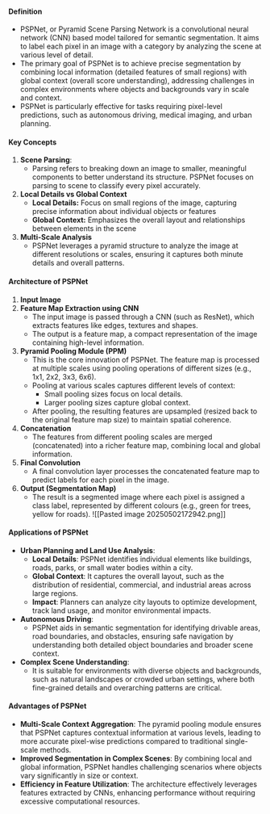 #### Definition
- PSPNet, or Pyramid Scene Parsing Network is a convolutional neural network (CNN) based model tailored for semantic segmentation. It aims to label each pixel in an image with a category by analyzing the scene at various level of detail.
- The primary goal of PSPNet is to achieve precise segmentation by combining local information (detailed features of small regions) with global context (overall score understanding), addressing challenges in complex environments where objects and backgrounds vary in scale and context.
- PSPNet is particularly effective for tasks requiring pixel-level predictions, such as autonomous driving, medical imaging, and urban planning.

#### Key Concepts
1. **Scene Parsing**:
	- Parsing refers to breaking down an image to smaller, meaningful components to better understand its structure. PSPNet focuses on parsing to scene to classify every pixel accurately.
2. **Local Details vs Global Context**
	- **Local Details:** Focus on small regions of the image, capturing precise information about individual objects or features
	- **Global Context:** Emphasizes the overall layout and relationships between elements in the scene 
3. **Multi-Scale Analysis**
	- PSPNet leverages a pyramid structure to analyze the image at different resolutions or scales, ensuring it captures both minute details and overall patterns.

#### Architecture of PSPNet
1. **Input Image**
2. **Feature Map Extraction using CNN**
	- The input image is passed through a CNN (such as ResNet), which extracts features like edges, textures and shapes.
	- The output is a feature map, a compact representation of the image containing high-level information.
3. **Pyramid Pooling Module (PPM)**
	- This is the core innovation of PSPNet. The feature map is processed at multiple scales using pooling operations of different sizes (e.g., 1x1, 2x2, 3x3, 6x6).
	- Pooling at various scales captures different levels of context:
	    - Small pooling sizes focus on local details.
	    - Larger pooling sizes capture global context.
	- After pooling, the resulting features are upsampled (resized back to the original feature map size) to maintain spatial coherence.
4. **Concatenation**
	- The features from different pooling scales are merged (concatenated) into a richer feature map, combining local and global information.
5. **Final Convolution**
	- A final convolution layer processes the concatenated feature map to predict labels for each pixel in the image.
6. **Output (Segmentation Map)**
	- The result is a segmented image where each pixel is assigned a class label, represented by different colours (e.g., green for trees, yellow for roads).
![[Pasted image 20250502172942.png]]
#### Applications of PSPNet
- **Urban Planning and Land Use Analysis**:
    - **Local Details**: PSPNet identifies individual elements like buildings, roads, parks, or small water bodies within a city.
    - **Global Context**: It captures the overall layout, such as the distribution of residential, commercial, and industrial areas across large regions.
    - **Impact**: Planners can analyze city layouts to optimize development, track land usage, and monitor environmental impacts.
- **Autonomous Driving**:
    - PSPNet aids in semantic segmentation for identifying drivable areas, road boundaries, and obstacles, ensuring safe navigation by understanding both detailed object boundaries and broader scene context.
- **Complex Scene Understanding**:
    - It is suitable for environments with diverse objects and backgrounds, such as natural landscapes or crowded urban settings, where both fine-grained details and overarching patterns are critical.
#### Advantages of PSPNet
- **Multi-Scale Context Aggregation**: The pyramid pooling module ensures that PSPNet captures contextual information at various levels, leading to more accurate pixel-wise predictions compared to traditional single-scale methods.
- **Improved Segmentation in Complex Scenes**: By combining local and global information, PSPNet handles challenging scenarios where objects vary significantly in size or context.
- **Efficiency in Feature Utilization**: The architecture effectively leverages features extracted by CNNs, enhancing performance without requiring excessive computational resources.